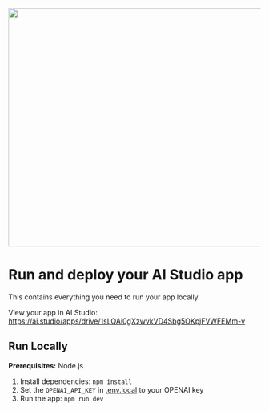 <div align="center">
<img width="1200" height="475" alt="GHBanner" src="https://github.com/user-attachments/assets/0aa67016-6eaf-458a-adb2-6e31a0763ed6" />
</div>

# Run and deploy your AI Studio app

This contains everything you need to run your app locally.

View your app in AI Studio: https://ai.studio/apps/drive/1sLQAi0gXzwvkVD4Sbg5OKpjFVWFEMm-v

## Run Locally

**Prerequisites:**  Node.js


1. Install dependencies:
   `npm install`
2. Set the `OPENAI_API_KEY` in [.env.local](.env.local) to your OPENAI key
3. Run the app:
   `npm run dev`
